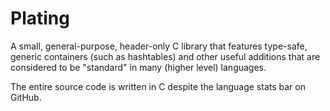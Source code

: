 # Plating
A small, general-purpose, header-only C library that features type-safe, generic containers (such as hashtables) and other useful additions that are considered to be "standard" in many (higher level) languages.

The entire source code is written in C despite the language stats bar on GitHub.